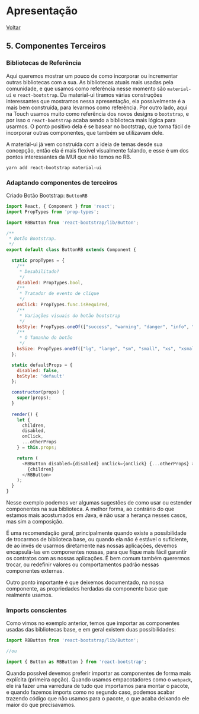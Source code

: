 # Apresentação

[Voltar](ETAPA4.md)

## 5. Componentes Terceiros

### Bibliotecas de Referência

Aqui queremos mostrar um pouco de como incorporar ou incrementar outras bibliotecas com a sua. As bibliotecas atuais mais usadas pela comunidade, e que usamos como referência nesse momento são `material-ui` e `react-bootstrap`. Da material-ui tiramos várias construções interessantes que mostramos nessa apresentação, ela possivelmente é a mais bem construída, para levarmos como referência. Por outro lado, aqui na Touch usamos muito como referência dos novos designs o `bootstrap`, e por isso o `react-bootstrap` acaba sendo a biblioteca mais lógica para usarmos. O ponto positivo dela é se basear no bootstrap, que torna fácil de incorporar outras componentes, que também se utilizavam dele.

A material-ui já vem construída com a ideia de temas desde sua concepção, então ela é mais flexivel visualmente falando, e esse é um dos pontos interessantes da MUI que não temos no RB.

    yarn add react-bootstrap material-ui

### Adaptando componentes de terceiros

Criado Botão Bootstrap: `ButtonRB`

~~~javascript
import React, { Component } from 'react';
import PropTypes from 'prop-types';

import RBButton from 'react-bootstrap/lib/Button';

/**
 * Botão Bootstrap.
 */
export default class ButtonRB extends Component {

  static propTypes = {
    /**
     * Desabilitado?
     */
    disabled: PropTypes.bool,
    /**
     * Tratador de evento de clique
     */
    onClick: PropTypes.func.isRequired,
    /**
     * Variações visuais do botão bootstrap
     */
    bsStyle: PropTypes.oneOf(["success", "warning", "danger", "info", "default", "primary", "link"]),
    /**
     * O Tamanho do botão
     */
    bsSize: PropTypes.oneOf(["lg", "large", "sm", "small", "xs", "xsmall"])
  };

  static defaultProps = {
    disabled: false,
    bsStyle: 'default'
  };

  constructor(props) {
    super(props);
  }
  
  render() {
    let {
      children,
      disabled,
      onClick,
      ...otherProps
    } = this.props;

    return (
      <RBButton disabled={disabled} onClick={onClick} {...otherProps} >
        {children}
      </RBButton>
    );
  }
}
~~~

Nesse exemplo podemos ver algumas sugestões de como usar ou estender componentes na sua biblioteca. A melhor forma, ao contrário do que estamos mais acostumados em Java, é não usar a herança nesses casos, mas sim a composição.

É uma recomendação geral, principalmente quando existe a possibilidade de trocarmos de biblioteca base, ou quando ela não é estável o suficiente, de ao invés de usarmos diretamente nas nossas aplicações, devemos encapsulá-las em componentes nossas, para que fique mais fácil garantir os contratos com as nossas aplicações. É bem comum também querermos trocar, ou redefinir valores ou comportamentos padrão nessas componentes externas.

Outro ponto importante é que deixemos documentado, na nossa componente, as propriedades herdadas da componente base que realmente usamos.

### Imports conscientes

Como vimos no exemplo anterior, temos que importar as componentes usadas das bibliotecas base, e em geral existem duas possibilidades:

~~~javascript
import RBButton from 'react-bootstrap/lib/Button';

//ou

import { Button as RBButton } from 'react-bootstrap';
~~~

Quando possível devemos preferir importar as componentes de forma mais explícita (primeira opção). Quando usamos empacotadores como o `webpack`, ele irá fazer uma varredura de tudo que importamos para montar o pacote, e quando fazemos imports como no segundo caso, podemos acabar trazendo código que não usamos para o pacote, o que acaba deixando ele maior do que precisavamos.
